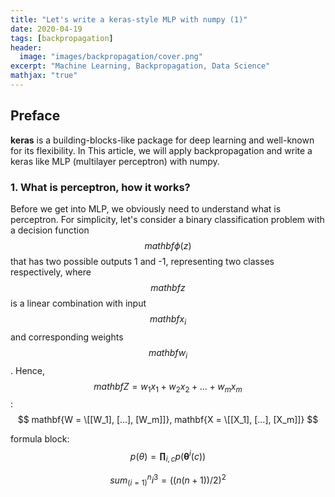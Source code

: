 ```yaml
---
title: "Let's write a keras-style MLP with numpy (1)"
date: 2020-04-19
tags: [backpropagation]
header:
  image: "images/backpropagation/cover.png"
excerpt: "Machine Learning, Backpropagation, Data Science"
mathjax: "true"
---
```

## Preface

**keras** is a building-blocks-like package for deep learning and well-known for its flexibility. In This
article, we will apply backpropagation and write a keras like MLP (multilayer perceptron) with numpy.

### 1. What is perceptron, how it works?

Before we get into MLP, we obviously need to understand what is perceptron.
For simplicity, let's consider a binary classification problem with a decision function $$ mathbf{\phi(z)} $$ that
has two possible outputs 1 and -1, representing two classes respectively, where
$$ mathbf{z} $$ is a linear combination with input $$ mathbf{x_i} $$ and corresponding weights $$ mathbf{w_i} $$. Hence,
$$ mathbf{Z = w_1x_1 + w_2x_2 + ... + w_mx_m} $$:
$$ mathbf{W = \[[W_1], [...], [W_m]]}, mathbf{X = \[[X_1], [...], [X_m]]} $$

formula block:
$$ p(\theta) = \mathbf{\prod}_{i,c}p(\mathbf{\theta}^i(c)) $$

$$ sum_(i=1)^n i^3=((n(n+1))/2)^2 $$
